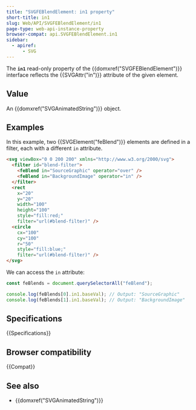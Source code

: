 ```yaml
---
title: "SVGFEBlendElement: in1 property"
short-title: in1
slug: Web/API/SVGFEBlendElement/in1
page-type: web-api-instance-property
browser-compat: api.SVGFEBlendElement.in1
sidebar:
  - apiref:
      - SVG
---
```


The **`in1`** read-only property of the {{domxref("SVGFEBlendElement")}} interface reflects the {{SVGAttr("in")}} attribute of the given element.

## Value

An {{domxref("SVGAnimatedString")}} object.

## Examples

In this example, two {{SVGElement("feBlend")}} elements are defined in a filter, each with a different `in` attribute.

```html
<svg viewBox="0 0 200 200" xmlns="http://www.w3.org/2000/svg">
  <filter id="blend-filter">
    <feBlend in="SourceGraphic" operator="over" />
    <feBlend in="BackgroundImage" operator="in" />
  </filter>
  <rect
    x="20"
    y="20"
    width="100"
    height="100"
    style="fill:red;"
    filter="url(#blend-filter)" />
  <circle
    cx="100"
    cy="100"
    r="50"
    style="fill:blue;"
    filter="url(#blend-filter)" />
</svg>
```

We can access the `in` attribute:

```js
const feBlends = document.querySelectorAll("feBlend");

console.log(feBlends[0].in1.baseVal); // Output: "SourceGraphic"
console.log(feBlends[1].in1.baseVal); // Output: "BackgroundImage"
```

## Specifications

{{Specifications}}

## Browser compatibility

{{Compat}}

## See also

- {{domxref("SVGAnimatedString")}}

